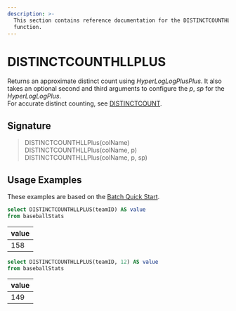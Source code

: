 ```yaml
---
description: >-
  This section contains reference documentation for the DISTINCTCOUNTHLLPLUS
  function.
---
```


# DISTINCTCOUNTHLLPLUS

Returns an approximate distinct count using _HyperLogLogPlusPlus_. It also takes an optional second and third arguments to configure the _p_, _sp_ for the _HyperLogLogPlus_.\
For accurate distinct counting, see [DISTINCTCOUNT](distinctcount.md).

## Signature

> DISTINCTCOUNTHLLPlus(colName)
> DISTINCTCOUNTHLLPlus(colName, p)
> DISTINCTCOUNTHLLPlus(colName, p, sp)

## Usage Examples

These examples are based on the [Batch Quick Start](../../basics/getting-started/quick-start.md#batch).

```sql
select DISTINCTCOUNTHLLPLUS(teamID) AS value
from baseballStats 
```

| value |
| ----- |
| 158   |

```sql
select DISTINCTCOUNTHLLPLUS(teamID, 12) AS value
from baseballStats 
```

| value |
| ----- |
| 149   |
